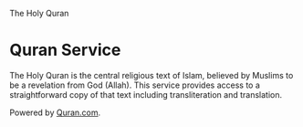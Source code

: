 The Holy Quran

# Quran Service

The Holy Quran is the central religious text of Islam, believed by Muslims to be a revelation from God (Allah). 
This service provides access to a straightforward copy of that text including transliteration and translation.

Powered by [Quran.com](https://quran.com).

